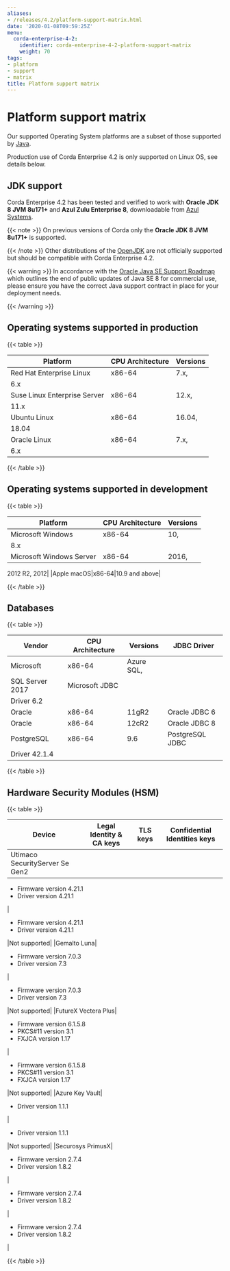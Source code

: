```yaml
---
aliases:
- /releases/4.2/platform-support-matrix.html
date: '2020-01-08T09:59:25Z'
menu:
  corda-enterprise-4-2:
    identifier: corda-enterprise-4-2-platform-support-matrix
    weight: 70
tags:
- platform
- support
- matrix
title: Platform support matrix
---
```



# Platform support matrix

Our supported Operating System platforms are a subset of those supported by [Java](http://www.oracle.com/technetwork/java/javase/certconfig-2095354.html).

Production use of Corda Enterprise 4.2 is only supported on Linux OS, see details below.


## JDK support

Corda Enterprise 4.2 has been tested and verified to work with **Oracle JDK 8 JVM 8u171+** and **Azul Zulu Enterprise 8**, downloadable from
[Azul Systems](https://www.azul.com/downloads/azure-only/zulu/).

{{< note >}}
On previous versions of Corda only the **Oracle JDK 8 JVM 8u171+** is supported.

{{< /note >}}
Other distributions of the [OpenJDK](https://openjdk.java.net/) are not officially supported but should be compatible with Corda Enterprise 4.2.


{{< warning >}}
In accordance with the [Oracle Java SE Support Roadmap](https://www.oracle.com/technetwork/java/java-se-support-roadmap.html)
which outlines the end of public updates of Java SE 8 for commercial use, please ensure you have the correct Java support contract in place
for your deployment needs.

{{< /warning >}}



## Operating systems supported in production


{{< table >}}

|Platform|CPU Architecture|Versions|
|-------------------------------|------------------|-----------|
|Red Hat Enterprise Linux|x86-64|7.x,
6.x|
|Suse Linux Enterprise Server|x86-64|12.x,
11.x|
|Ubuntu Linux|x86-64|16.04,
18.04|
|Oracle Linux|x86-64|7.x,
6.x|

{{< /table >}}


## Operating systems supported in development


{{< table >}}

|Platform|CPU Architecture|Versions|
|-------------------------------|------------------|-----------|
|Microsoft Windows|x86-64|10,
8.x|
|Microsoft Windows Server|x86-64|2016,
2012 R2,
2012|
|Apple macOS|x86-64|10.9 and
above|

{{< /table >}}


## Databases


{{< table >}}

|Vendor|CPU Architecture|Versions|JDBC Driver|
|-------------------------------|------------------|------------------|--------------------|
|Microsoft|x86-64|Azure SQL,
SQL Server 2017|Microsoft JDBC
Driver 6.2|
|Oracle|x86-64|11gR2|Oracle JDBC 6|
|Oracle|x86-64|12cR2|Oracle JDBC 8|
|PostgreSQL|x86-64|9.6|PostgreSQL JDBC
Driver 42.1.4|

{{< /table >}}


## Hardware Security Modules (HSM)


{{< table >}}

|Device|Legal Identity & CA keys|TLS keys|Confidential Identities keys|
|-------------------------------|----------------------------|----------------------------|---------------------------------------|
|Utimaco SecurityServer Se Gen2|
* Firmware version 4.21.1
* Driver version 4.21.1

|
* Firmware version 4.21.1
* Driver version 4.21.1

|Not supported|
|Gemalto Luna|
* Firmware version 7.0.3
* Driver version 7.3

|
* Firmware version 7.0.3
* Driver version 7.3

|Not supported|
|FutureX Vectera Plus|
* Firmware version 6.1.5.8
* PKCS#11 version 3.1
* FXJCA version 1.17

|
* Firmware version 6.1.5.8
* PKCS#11 version 3.1
* FXJCA version 1.17

|Not supported|
|Azure Key Vault|
* Driver version 1.1.1

|
* Driver version 1.1.1

|Not supported|
|Securosys PrimusX|
* Firmware version 2.7.4
* Driver version 1.8.2

|
* Firmware version 2.7.4
* Driver version 1.8.2

|
* Firmware version 2.7.4
* Driver version 1.8.2

|

{{< /table >}}

